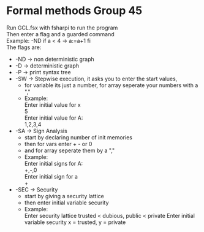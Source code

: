 # Formal methods Group 45
Run GCL.fsx with fsharpi to run the program  
Then enter a flag and a guarded command  
Example: -ND if a < 4 -> a:=a+1 fi  
The flags are:  
* -ND -> non deterministic graph  
* -D -> deterministic graph  
* -P -> print syntax tree  
* -SW -> Stepwise execution, it asks you to enter the start values,
    * for variable its just a number, for array seperate your numbers  with a ","  
    * Example:  
        Enter initial value for x  
        5  
        Enter initial value for A:  
        1,2,3,4  
* -SA -> Sign Analysis  
    * start by declaring number of init memories  
    * then for vars enter + - or 0
    * and for array seperate them by a ","  
    * Example:   
        Enter initial signs for A:  
        +,-,0  
        Enter initial sign for a  
        +  
* -SEC -> Security  
    * start by giving a security lattice  
    * then enter initial variable security  
    * Example:  
         Enter security lattice
         trusted < dubious, public < private
         Enter initial variable security
         x = trusted, y = private